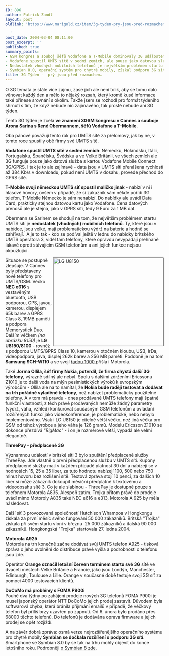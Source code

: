 ```yaml
---
ID: 896
author: Patrick Zandl
layout: post
oldlink: 'https://www.marigold.cz/item/3g-tyden-pry-jsou-pred-rozmachem

  '
post_date: 2004-03-04 08:11:00
post_excerpt: ''
published: true
summary_points:
- GSM kongres a souboj šéfů Vodafone a T-Mobile dominovaly 3G událostem týdne.
- Vodafone spustil UMTS sítě v sedmi zemích, ale pouze jako datovou službu.
- Nedostatek vhodných mobilních telefonů je největším problémem startu UMTS sítí.
- Symbian 8.0, operační systém pro chytré mobily, získal podporu 3G sítí.
title: 3G Týden -  prý jsou před rozmachem…
---
```


<P align=left>O 3G témata je stále více zájmu, zase jich ale není tolik, aby se tomu dalo věnovat každý den a mělo to nějaký rozsah, který kromě kusé informace také přinese srovnání s okolím. Takže jsem se rozhodl pro formát týdeního shrnutí s tím, že když nebude nic zajímavého, tak prostě nebude ani 3G týden. </p>

<p>
Tento 3G týden je zcela <STRONG>ve znamení 3GSM kongresu v Cannes a souboje Arona Sarina s René Obermannem, šéfů Vodafone a T-Mobile</STRONG>.</p>

<p>
Oba pánové považují tento rok pro UMTS sítě za přelomový, jak by ne, v tomto roce spustily obě firmy své UMTS sítě. </p>

<p>
<STRONG>Vodafone spustil UMTS sítě v sedmi zemích</STRONG>: Německu, Holandsku, Itálii, Portugalsku, Španělsku, Švédsku a ve Velké Británii, ve všech zemích ale 3G funguje pouze jako datová služba s kartou Vodafone Mobile Connect 3G/GPRS. I tak je to ale zajímavé - data jsou v UMTS síti přenášena rychlostí až 384 Kb/s v downloadu, pokud není UMTS v dosahu, provede přechod do GPRS sítě. </p>

<p>
<STRONG>T-Mobile svoji německou UMTS síť spustil maličko jinak</STRONG> - nabízí v ní i hlasové hovory, ovšem v případě, že si zákazník sám někde pořídí 3G telefon, T-Mobile Německo je sám nenabízí. Do nabídky ale uvádí Data Card, prakticky stejnou datovou kartu jako Vodafone. Cena datových přenosů ale je stejná, jako v GPRS síti, tedy 9 Euro za 1 MB dat. </p>

<p>
Obermann se Sarinem se shodují na tom, že největším problémem startu UMTS sítí je <STRONG>nedostatek (vhodných) mobilních telefonů</STRONG>. Ty, které jsou v nabídce, jsou velké, mají problematickou výdrž na baterie a hodně se zahřívají.&#160; A je to tak - kdo se podíval ještě v lednu do nabídky britského UMTS operátora 3, viděl tam telefony, které opravdu nevypadají přehnaně lákavě oproti stávajícím GSM telefonům a ani jejich funkce nejsou okouzlující. </p>

<p>
<IMG height=280 alt="LG U8150" src="/wp-content/uploads/lg8150.jpg" width=350 align=right border=1>Situace se postupně zlepšuje. V Cannes byly představeny nové telefony pro UMTS/GSM. Véčko <STRONG>NEC e616</STRONG> s vestavěným bluetooth, USB podporou, GPS, javou, kamerou, displejem 65k barev a GPRS Class 8, 19MB paměti a podpora Memorystick Duo. Dalším véčkem <EM>(na obrázku 8150)</EM> je <STRONG>LG U8150/8100</STRONG> - rovněž s podporou UMTS/GPRS Class 10, kamerou v otočném kloubu, USB, IrDa, videopodpora, java, displej 262k barev a 256 MB paměti. Podobně je na tom <STRONG>Samsung SCH-W110</STRONG> a se svojí <A href="http://mobil.idnes.cz/mobilni_komunikace/mobilni_telefony/abecedni_prehled_mt/motorola/motorolaa1000040211.html" target=_blank>řadou 1000 </A>přišla i Motorola. </p>

<p>
Také <STRONG>Jorma Ollila, šéf firmy Nokia, potvrdil, že firma chystá další 3G telefony</STRONG>, výrazně sdílný ale nebyl. Spolu s dalšími zdrženími Ericssonu Z1010 je to další voda na mlýn pesimistických výroků k evropským výrobcům - Ollila ale na to namítal, že <STRONG>Nokia bude raději testovat a dodávat na trh pořádně vyladěné telefony</STRONG>, než nabízet problematicky použitelné telefony. A v tom má pravdu - dnes prodávané UMTS telefony mají špatné funkční vlastnosti, z těch právě prodávaných nemůže žádný parametry (výdrž, váha, vzhled) konkurovat současným GSM telefonům a ovládání rozšířených funkcí jako videokonference, je problematické, nebo nebylo implementováno. Však i LG U8150 je citelně větší véčko, než jiná véčka pro GSM od téhož výrobce a jeho váha je 126 gramů. Modelu Ericsson Z1010 se dokonce přezdívá <EM>"BigMac"</EM> - i on je rozměrově větší, vypadá ale velmi elegantně. </p>

<p>
<STRONG>ThreePay - předplacené 3G</STRONG></p>

<p>
Významnou událostí v britské síti 3 bylo spuštění předplacené služby ThreePay. Jde vlastně o první předplacenou službu v UMTS síti. Kupony předplacené služby mají v každém případě platnost 30 dní a nabízejí se v hodnotách 15, 25 a 35 liber, za tuto hodnotu nabízejí 100, 500 nebo 750 minut hovoru bez rozlišení sítě. Textová zpráva stojí 10 pencí, za dalších 10 liber si může zákazník dokoupit měsíční předplatné k textovému a videoobsahu sítě 3. Co je ale slabinou - ThreePay je dostupné pouze s telefonem Motorola A835. Alespoň zatím. Trojka přitom právě do prodeje uvádí mimo Motoroly A835 také NEC e616 a e313, Motorola A 925 by měla následovat. </p>

<p>
Další síť 3 provozovaná společností Hutchison Whampoa v Hongkongu získala za první měsíc svého fungování 50 000 zákazníků. Britská "Trojka" získala při svém startu&#160;vloni v březnu&#160; 25 000 zákazníků a italská 90 000 zákazníků. Hongkongská "Trojka" startovala 27. ledna 2004.</p>

<p>
<STRONG>Motorola A925<BR></STRONG>Motorola na trh konečně začne dodávat svůj UMTS telefon A925 - tisková zpráva o jeho uvolnění do distribuce právě vyšla a podrobnosti o telefonu jsou zde.</p>

<p>
Operátor <STRONG>Orange označil letošní červen termínem startu své 3G</STRONG> sítě ve dvaceti městech Velké Británie a Francie, jako jsou Londýn, Manchester, Edinburgh, Toulouse a Lille. Orange v současné době testuje svoji 3G síť za pomoci 4000 testovacích klientů. </p>

<p>
<STRONG>DoCoMo má problémy s FOMA P900i<BR></STRONG>Pouhé dva týdny po zahájení prodeje nových 3G telefonů FOMA P900i je musel japonský operátor NTT DoCoMo jejich prodej zastavit. Důvodem byla softwarová chyba, která bránila přijímání emailů v případě, že véčkový telefon byl příliš brzy uzavřen po zapnutí. Od 6. února bylo prodáno přes 68000 těchto telefonů. Do telefonů je dodávána oprava firmware a jejich prodej se opět rozjíždí. </p>

<p>
A na závěr dobrá zpráva: osmá verze nejrozšířenějšího operačního systému pro chytré mobily <STRONG>Symbian se dočkala rozšíření o podporu 3G sítí</STRONG>. Smartphone se Symbian 8.0 by se tak na trhu mohly objevit do konce letošního roku. Podrobněji <A href="/zprava.html?cislo=27272">o Symbian 8 zde</A>.</p>